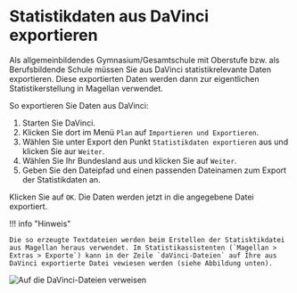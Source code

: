 # Statistikdaten aus DaVinci exportieren

Als allgemeinbildendes Gymnasium/Gesamtschule mit Oberstufe bzw. als Berufsbildende Schule müssen Sie aus DaVinci statistikrelevante Daten exportieren. Diese exportierten Daten werden dann zur eigentlichen Statistikerstellung in Magellan verwendet.

So exportieren Sie Daten aus DaVinci:

1. Starten Sie DaVinci.
2. Klicken Sie dort im Menü ```Plan``` auf ```Importieren und Exportieren```.
3. Wählen Sie unter Export den Punkt ```Statistikdaten exportieren``` aus und klicken Sie aur ```Weiter```.
4. Wählen Sie Ihr Bundesland aus  und klicken Sie auf ```Weiter```.
5. Geben Sie den Dateipfad und einen passenden Dateinamen zum Export der Statistikdaten an.

Klicken Sie auf ```OK```. Die Daten werden jetzt in die angegebene Datei exportiert.

!!! info "Hinweis"

    Die so erzeugte Textdateien werden beim Erstellen der Statisktikdatei aus Magellan heraus verwendet. Im Statistikassistenten (`Magellan > Extras > Exporte`) kann in der Zeile `daVinci-Dateien` auf Ihre aus DaVinci exportierte Datei vewiesen werden (siehe Abbildung unten). 


![Auf die DaVinci-Dateien verweisen](/assets/images/01.png)
